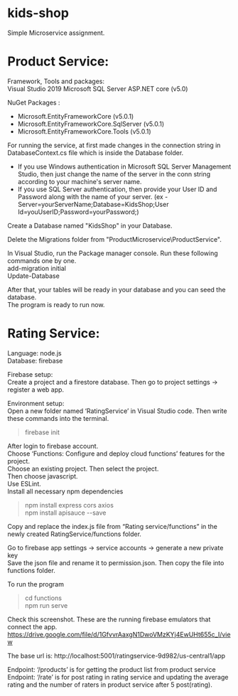 # kids-shop
Simple Microservice assignment. 

# Product Service:    
Framework, Tools and packages:  
Visual Studio 2019 
Microsoft SQL Server 
ASP.NET core (v5.0)   
 
NuGet Packages : 
- Microsoft.EntityFrameworkCore (v5.0.1) 
- Microsoft.EntityFrameworkCore.SqlServer (v5.0.1)   
- Microsoft.EntityFrameworkCore.Tools (v5.0.1)  

For running the service, at first made changes in the connection string in DatabaseContext.cs file which is inside the Database folder.   
- If you use Windows authentication in Microsoft SQL Server Management Studio, then just change the name of the server in the conn string according to your machine's server name. 
- If you use SQL Server authentication, then provide your User ID and Password along with the name of your server. (ex - Server=yourServerName;Database=KidsShop;User Id=youUserID;Password=yourPassword;)  

Create a Database named "KidsShop" in your Database.   

Delete the Migrations folder from "ProductMicroservice\ProductService".

In Visual Studio, run the Package manager console. Run these following commands one by one.  
add-migration initial  
Update-Database  

After that, your tables will be ready in your database and you can seed the database.   
The program is ready to run now.   
 
# Rating Service:   

Language: node.js   
Database: firebase  

Firebase setup:    
Create a project and a firestore database. Then go to project settings -> register a web app.   

Environment setup:   
Open a new folder named ‘RatingService’ in Visual Studio code. Then write these commands into the terminal.   
> firebase init  

After login to firebase account.   
Choose ‘Functions: Configure and deploy cloud functions’ features for the project.   
Choose an existing project. Then select the project.   
Then choose javascript.   
Use ESLint.  
Install all necessary npm dependencies   
> npm install express cors axios   
> npm install apisauce --save   

Copy and replace the index.js file from “Rating service/functions” in the newly created RatingService/functions folder.   
  
Go to firebase app settings -> service accounts -> generate a new private key   
Save the json file and rename it to permission.json. Then copy the file into functions folder.   
  
To run the program   
> cd functions   
> npm run serve   

Check this screenshot. These are the running firebase emulators that connect the app.   
https://drive.google.com/file/d/1GfvvrAaxgN1DwoVMzKYj4EwUHt655c_I/view   
 
The base url is: http://localhost:5001/ratingservice-9d982/us-central1/app   

Endpoint: ‘/products’ is for getting the product list from product service     
Endpoint: ‘/rate’ is for post rating in rating service and updating the average rating and the number of raters in product service after 5 post(rating).   


